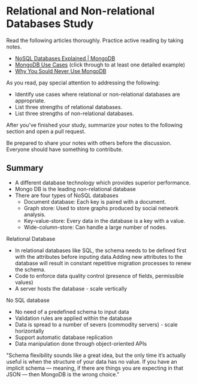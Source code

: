 # Relational and Non-relational Databases Study

Read the following articles thoroughly. Practice active reading by taking notes.

-   [NoSQL Databases Explained | MongoDB](https://www.mongodb.com/nosql-explained)
-   [MongoDB Use Cases](http://docs.mongodb.org/ecosystem/use-cases/) (click
    through to at least one detailed example)
-   [Why You Sould Never Use MongoDB](http://www.sarahmei.com/blog/2013/11/11/why-you-should-never-use-mongodb/)

As you read, pay special attention to addressing the following:

-   Identify use cases where relational or non-relational databases are
    appropriate.
-   List three strengths of relational databases.
-   List three strengths of non-relational databases.

After you've finished your study, summarize your notes to the following section
and open a pull request.

Be prepared to share your notes with others before the discussion. Everyone
should have something to contribute.

## Summary


- A different database technology which provides superior performance.
- Mongo DB is the leading non-relational database
- There are four types of NoSQL databases
    * Document database: Each key is paired with a document.
    * Graph store: Used to store graphs produced by social network analysis.
    * Key-value-store: Every data in the database is a key with a value.
    * Wide-column-store: Can handle a large number of nodes.

Relational Database

- In relational databases like SQL, the schema needs to be defined first with the attributes before inputing data.Adding new attributes to the database will result in constant repetitive migration processes to renew the schema.
- Code to enforce data quality control (presence of fields, permissible values)
- A server hosts the database - scale vertically

No SQL database
- No need of a predefined schema to input data
- Validation rules are applied within the database
- Data is spread to a number of severs (commodity servers) - scale horizontally
- Support automatic database replication
- Data manipulation done through object-oriented APIs

"Schema flexibility sounds like a great idea, but the only time it’s actually useful is when the structure of your data has no value. If you have an implicit schema — meaning, if there are things you are expecting in that JSON — then MongoDB is the wrong choice."
